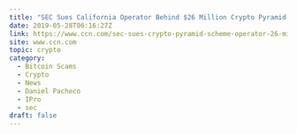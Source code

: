 ```yaml
---
title: "SEC Sues California Operator Behind $26 Million Crypto Pyramid Scam"
date: 2019-05-28T06:16:27Z
link: https://www.ccn.com/sec-sues-crypto-pyramid-scheme-operator-26-million?utm_medium=RSS&utm_source=hune
site: www.ccn.com
topic: crypto
category:
  - Bitcoin Scams
  - Crypto
  - News
  - Daniel Pacheco
  - IPro
  - sec
draft: false
---
```

